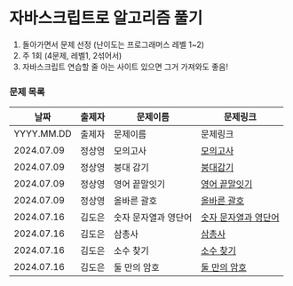 # 자바스크립트로 알고리즘 풀기

1. 돌아가면서 문제 선정 (난이도는 프로그래머스 레벨 1~2)
2. 주 1회 (4문제, 레벨1, 2섞어서)
3. 자바스크립트 연습할 줄 아는 사이트 있으면 그거 가져와도 좋음!

### 문제 목록
  
| 날짜 | 출제자 |  문제이름 | 문제링크 |
|--------|------|-----|-------|
| YYYY.MM.DD | 출제자 |   문제이름   |  문제링크    |
| 2024.07.09 | 정상영 |   모의고사   |  [모의고사](https://school.programmers.co.kr/learn/courses/30/lessons/42840)    |
| 2024.07.09 | 정상영 |   붕대 감기   |  [붕대감기](https://school.programmers.co.kr/learn/courses/30/lessons/250137)    |
| 2024.07.09 | 정상영 |   영어 끝말잇기   |  [영어 끝말잇기](https://school.programmers.co.kr/learn/courses/30/lessons/12981)    |
| 2024.07.09 | 정상영 |   올바른 괄호   |  [올바른 괄호](https://school.programmers.co.kr/learn/courses/30/lessons/12909)    |
| 2024.07.16 | 김도은 |   숫자 문자열과 영단어   |  [숫자 문자열과 영단어](https://school.programmers.co.kr/learn/courses/30/lessons/81301)   |
| 2024.07.16 | 김도은 |   삼총사   |  [삼총사](https://school.programmers.co.kr/learn/courses/30/lessons/131705)   |
| 2024.07.16 | 김도은 |   소수 찾기   |  [소수 찾기](https://school.programmers.co.kr/learn/courses/30/lessons/42839)   |
| 2024.07.16 | 김도은 |   둘 만의 암호   |  [둘 만의 암호](https://school.programmers.co.kr/learn/courses/30/lessons/155652)   |
